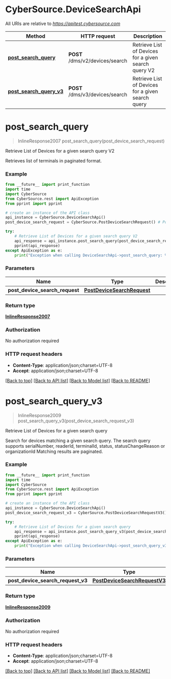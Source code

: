 # CyberSource.DeviceSearchApi

All URIs are relative to *https://apitest.cybersource.com*

Method | HTTP request | Description
------------- | ------------- | -------------
[**post_search_query**](DeviceSearchApi.md#post_search_query) | **POST** /dms/v2/devices/search | Retrieve List of Devices for a given search query V2
[**post_search_query_v3**](DeviceSearchApi.md#post_search_query_v3) | **POST** /dms/v3/devices/search | Retrieve List of Devices for a given search query


# **post_search_query**
> InlineResponse2007 post_search_query(post_device_search_request)

Retrieve List of Devices for a given search query V2

Retrieves list of terminals in paginated format.

### Example 
```python
from __future__ import print_function
import time
import CyberSource
from CyberSource.rest import ApiException
from pprint import pprint

# create an instance of the API class
api_instance = CyberSource.DeviceSearchApi()
post_device_search_request = CyberSource.PostDeviceSearchRequest() # PostDeviceSearchRequest | 

try: 
    # Retrieve List of Devices for a given search query V2
    api_response = api_instance.post_search_query(post_device_search_request)
    pprint(api_response)
except ApiException as e:
    print("Exception when calling DeviceSearchApi->post_search_query: %s\n" % e)
```

### Parameters

Name | Type | Description  | Notes
------------- | ------------- | ------------- | -------------
 **post_device_search_request** | [**PostDeviceSearchRequest**](PostDeviceSearchRequest.md)|  | 

### Return type

[**InlineResponse2007**](InlineResponse2007.md)

### Authorization

No authorization required

### HTTP request headers

 - **Content-Type**: application/json;charset=UTF-8
 - **Accept**: application/json;charset=UTF-8

[[Back to top]](#) [[Back to API list]](../README.md#documentation-for-api-endpoints) [[Back to Model list]](../README.md#documentation-for-models) [[Back to README]](../README.md)

# **post_search_query_v3**
> InlineResponse2009 post_search_query_v3(post_device_search_request_v3)

Retrieve List of Devices for a given search query

Search for devices matching a given search query.  The search query supports serialNumber, readerId, terminalId, status, statusChangeReason or organizationId  Matching results are paginated. 

### Example 
```python
from __future__ import print_function
import time
import CyberSource
from CyberSource.rest import ApiException
from pprint import pprint

# create an instance of the API class
api_instance = CyberSource.DeviceSearchApi()
post_device_search_request_v3 = CyberSource.PostDeviceSearchRequestV3() # PostDeviceSearchRequestV3 | 

try: 
    # Retrieve List of Devices for a given search query
    api_response = api_instance.post_search_query_v3(post_device_search_request_v3)
    pprint(api_response)
except ApiException as e:
    print("Exception when calling DeviceSearchApi->post_search_query_v3: %s\n" % e)
```

### Parameters

Name | Type | Description  | Notes
------------- | ------------- | ------------- | -------------
 **post_device_search_request_v3** | [**PostDeviceSearchRequestV3**](PostDeviceSearchRequestV3.md)|  | 

### Return type

[**InlineResponse2009**](InlineResponse2009.md)

### Authorization

No authorization required

### HTTP request headers

 - **Content-Type**: application/json;charset=UTF-8
 - **Accept**: application/json;charset=UTF-8

[[Back to top]](#) [[Back to API list]](../README.md#documentation-for-api-endpoints) [[Back to Model list]](../README.md#documentation-for-models) [[Back to README]](../README.md)

